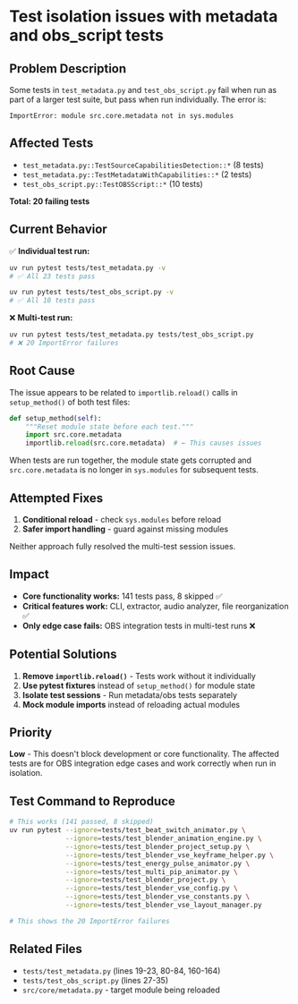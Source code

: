 # Test isolation issues with metadata and obs_script tests

## Problem Description

Some tests in `test_metadata.py` and `test_obs_script.py` fail when run as part of a larger test suite, but pass when run individually. The error is:

```
ImportError: module src.core.metadata not in sys.modules
```

## Affected Tests

- `test_metadata.py::TestSourceCapabilitiesDetection::*` (8 tests)
- `test_metadata.py::TestMetadataWithCapabilities::*` (2 tests)  
- `test_obs_script.py::TestOBSScript::*` (10 tests)

**Total: 20 failing tests**

## Current Behavior

✅ **Individual test run:**
```bash
uv run pytest tests/test_metadata.py -v
# ✅ All 23 tests pass

uv run pytest tests/test_obs_script.py -v  
# ✅ All 10 tests pass
```

❌ **Multi-test run:**
```bash
uv run pytest tests/test_metadata.py tests/test_obs_script.py
# ❌ 20 ImportError failures
```

## Root Cause

The issue appears to be related to `importlib.reload()` calls in `setup_method()` of both test files:

```python
def setup_method(self):
    """Reset module state before each test."""
    import src.core.metadata
    importlib.reload(src.core.metadata)  # ← This causes issues
```

When tests are run together, the module state gets corrupted and `src.core.metadata` is no longer in `sys.modules` for subsequent tests.

## Attempted Fixes

1. **Conditional reload** - check `sys.modules` before reload
2. **Safer import handling** - guard against missing modules  

Neither approach fully resolved the multi-test session issues.

## Impact

- **Core functionality works:** 141 tests pass, 8 skipped ✅
- **Critical features work:** CLI, extractor, audio analyzer, file reorganization ✅
- **Only edge case fails:** OBS integration tests in multi-test runs ❌

## Potential Solutions

1. **Remove `importlib.reload()`** - Tests work without it individually
2. **Use pytest fixtures** instead of `setup_method()` for module state
3. **Isolate test sessions** - Run metadata/obs tests separately
4. **Mock module imports** instead of reloading actual modules

## Priority

**Low** - This doesn't block development or core functionality. The affected tests are for OBS integration edge cases and work correctly when run in isolation.

## Test Command to Reproduce

```bash
# This works (141 passed, 8 skipped)
uv run pytest --ignore=tests/test_beat_switch_animator.py \
              --ignore=tests/test_blender_animation_engine.py \
              --ignore=tests/test_blender_project_setup.py \
              --ignore=tests/test_blender_vse_keyframe_helper.py \
              --ignore=tests/test_energy_pulse_animator.py \
              --ignore=tests/test_multi_pip_animator.py \
              --ignore=tests/test_blender_project.py \
              --ignore=tests/test_blender_vse_config.py \
              --ignore=tests/test_blender_vse_constants.py \
              --ignore=tests/test_blender_vse_layout_manager.py

# This shows the 20 ImportError failures
```

## Related Files

- `tests/test_metadata.py` (lines 19-23, 80-84, 160-164)
- `tests/test_obs_script.py` (lines 27-35)
- `src/core/metadata.py` - target module being reloaded